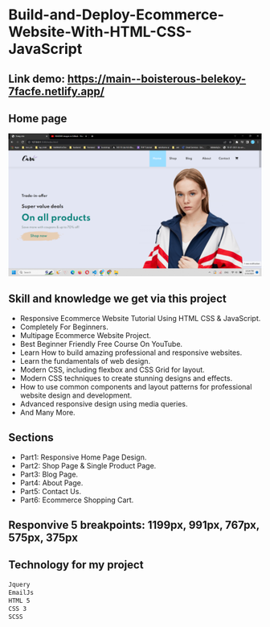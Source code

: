 # Build-and-Deploy-Ecommerce-Website-With-HTML-CSS-JavaScript

## Link demo: https://main--boisterous-belekoy-7facfe.netlify.app/

## Home page
![](img/home.png)

## Skill and knowledge we get via this project
- Responsive Ecommerce Website Tutorial Using HTML CSS & JavaScript.
- Completely For Beginners.
- Multipage Ecommerce Website Project.
- Best Beginner Friendly Free Course On YouTube.
- Learn How to build amazing professional and responsive websites.
- Learn the fundamentals of web design.
- Modern CSS, including flexbox and CSS Grid for layout.
- Modern CSS techniques to create stunning designs and effects.
- How to use common components and layout patterns for professional website design and development.
- Advanced responsive design using media queries.
- And Many More.

## Sections
- Part1: Responsive Home Page Design.
- Part2: Shop Page & Single Product Page.
- Part3: Blog Page.
- Part4: About Page.
- Part5: Contact Us.
- Part6: Ecommerce Shopping Cart.

## Responvive 5 breakpoints: 1199px, 991px, 767px, 575px, 375px

## Technology for my project
```
Jquery 
EmailJs
HTML 5
CSS 3
SCSS
```
